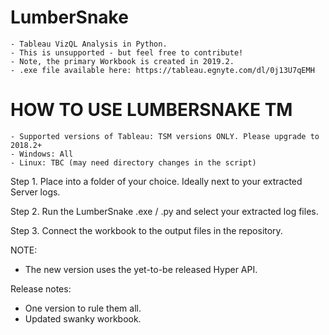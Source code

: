 # LumberSnake
	- Tableau VizQL Analysis in Python.
	- This is unsupported - but feel free to contribute!
	- Note, the primary Workbook is created in 2019.2.
	- .exe file available here: https://tableau.egnyte.com/dl/0j13U7qEMH

HOW TO USE LUMBERSNAKE TM
=========================================
	- Supported versions of Tableau: TSM versions ONLY. Please upgrade to 2018.2+
	- Windows: All
	- Linux: TBC (may need directory changes in the script)

Step 1.
Place into a folder of your choice. Ideally next to your extracted Server logs.

Step 2.
Run the LumberSnake .exe / .py and select your extracted log files. 

Step 3.
Connect the workbook to the output files in the repository.


NOTE:
- The new version uses the yet-to-be released Hyper API.

Release notes:
- One version to rule them all.
- Updated swanky workbook.
